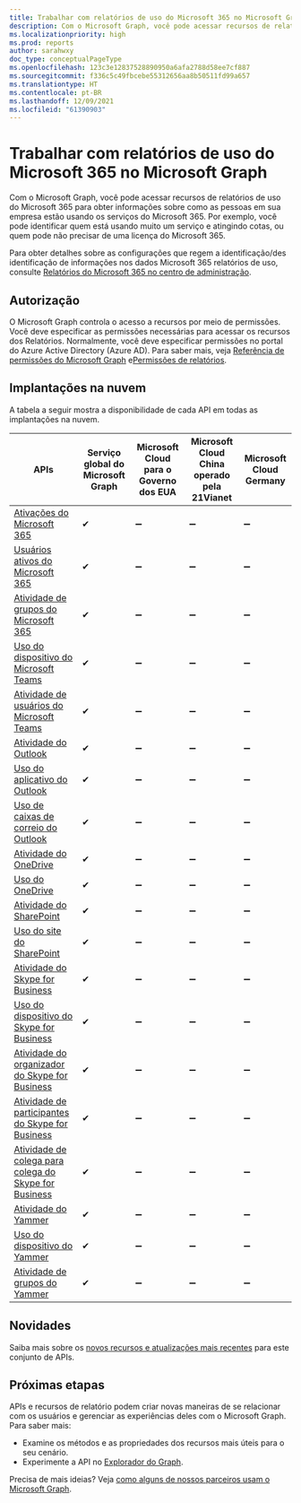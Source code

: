 ```yaml
---
title: Trabalhar com relatórios de uso do Microsoft 365 no Microsoft Graph
description: Com o Microsoft Graph, você pode acessar recursos de relatórios de uso do Microsoft 365 para obter informações sobre como as pessoas em sua empresa estão usando os serviços Microsoft 365. Por exemplo, você pode identificar quem está usando muito um serviço e atingindo cotas, ou quem pode não precisar de uma licença do Microsoft 365.
ms.localizationpriority: high
ms.prod: reports
author: sarahwxy
doc_type: conceptualPageType
ms.openlocfilehash: 123c3e12837528890950a6afa2788d58ee7cf887
ms.sourcegitcommit: f336c5c49fbcebe55312656aa8b50511fd99a657
ms.translationtype: HT
ms.contentlocale: pt-BR
ms.lasthandoff: 12/09/2021
ms.locfileid: "61390903"
---
```

# <a name="working-with-microsoft-365-usage-reports-in-microsoft-graph"></a>Trabalhar com relatórios de uso do Microsoft 365 no Microsoft Graph

Com o Microsoft Graph, você pode acessar recursos de relatórios de uso do Microsoft 365 para obter informações sobre como as pessoas em sua empresa estão usando os serviços do Microsoft 365. Por exemplo, você pode identificar quem está usando muito um serviço e atingindo cotas, ou quem pode não precisar de uma licença do Microsoft 365. 

Para obter detalhes sobre as configurações que regem a identificação/des identificação de informações nos dados Microsoft 365 relatórios de uso, consulte [Relatórios do Microsoft 365 no centro de administração](/microsoft-365/admin/activity-reports/activity-reports).

## <a name="authorization"></a>Autorização

O Microsoft Graph controla o acesso a recursos por meio de permissões. Você deve especificar as permissões necessárias para acessar os recursos dos Relatórios. Normalmente, você deve especificar permissões no portal do Azure Active Directory (Azure AD). Para saber mais, veja [Referência de permissões do Microsoft Graph](/graph/permissions-reference) e[Permissões de relatórios](/graph/permissions-reference#reports-permissions).

## <a name="cloud-deployments"></a>Implantações na nuvem

A tabela a seguir mostra a disponibilidade de cada API em todas as implantações na nuvem.

| APIs                                                         | Serviço global do Microsoft Graph | **Microsoft Cloud para o Governo dos EUA** | **Microsoft Cloud China operado pela 21Vianet** | **Microsoft Cloud Germany** |
| ------------------------------------------------------------ | ------------------------------ | ------------------------------------- | ---------------------------------------------- | --------------------------- |
| [Ativações do Microsoft 365](/graph/api/resources/office-365-activations-reports?view=graph-rest-1.0&preserve-view=true) | ✔                              | ➖                                     | ➖                                              | ➖                           |
| [Usuários ativos do Microsoft 365](/graph/api/resources/office-365-active-users-reports?view=graph-rest-1.0&preserve-view=true) | ✔                              | ➖                                     | ➖                                              | ➖                           |
| [Atividade de grupos do Microsoft 365](/graph/api/resources/office-365-groups-activity-reports?view=graph-rest-1.0&preserve-view=true) | ✔                              | ➖                                     | ➖                                              | ➖                           |
| [Uso do dispositivo do Microsoft Teams](/graph/api/resources/microsoft-teams-device-usage-reports?view=graph-rest-1.0&preserve-view=true) | ✔                              | ➖                                     | ➖                                              | ➖                           |
| [Atividade de usuários do Microsoft Teams](/graph/api/resources/microsoft-teams-user-activity-reports?view=graph-rest-1.0&preserve-view=true) | ✔                              | ➖                                     | ➖                                              | ➖                           |
| [Atividade do Outlook](/graph/api/resources/email-activity-reports?view=graph-rest-1.0&preserve-view=true) | ✔                              | ➖                                     | ➖                                              | ➖                           |
| [Uso do aplicativo do Outlook](/graph/api/resources/email-app-usage-reports?view=graph-rest-1.0&preserve-view=true) | ✔                              | ➖                                     | ➖                                              | ➖                           |
| [Uso de caixas de correio do Outlook](/graph/api/resources/mailbox-usage-reports?view=graph-rest-1.0&preserve-view=true) | ✔                              | ➖                                     | ➖                                              | ➖                           |
| [Atividade do OneDrive](/graph/api/resources/onedrive-activity-reports?view=graph-rest-1.0&preserve-view=true) | ✔                              | ➖                                     | ➖                                              | ➖                           |
| [Uso do OneDrive](/graph/api/resources/onedrive-usage-reports?view=graph-rest-1.0&preserve-view=true) | ✔                              | ➖                                     | ➖                                              | ➖                           |
| [Atividade do SharePoint](/graph/api/resources/sharepoint-activity-reports?view=graph-rest-1.0&preserve-view=true) | ✔                              | ➖                                     | ➖                                              | ➖                           |
| [Uso do site do SharePoint](/graph/api/resources/sharepoint-site-usage-reports?view=graph-rest-1.0&preserve-view=true) | ✔                              | ➖                                     | ➖                                              | ➖                           |
| [Atividade do Skype for Business](/graph/api/resources/skype-for-business-activity-reports?view=graph-rest-1.0&preserve-view=true) | ✔                              | ➖                                     | ➖                                              | ➖                           |
| [Uso do dispositivo do Skype for Business](/graph/api/resources/skype-for-business-device-usage-reports?view=graph-rest-1.0&preserve-view=true) | ✔                              | ➖                                     | ➖                                              | ➖                           |
| [Atividade do organizador do Skype for Business](/graph/api/resources/skype-for-business-organizer-activity-reports?view=graph-rest-1.0&preserve-view=true) | ✔                              | ➖                                     | ➖                                              | ➖                           |
| [Atividade de participantes do Skype for Business](/graph/api/resources/skype-for-business-participant-activity-reports?view=graph-rest-1.0&preserve-view=true) | ✔                              | ➖                                     | ➖                                              | ➖                           |
| [Atividade de colega para colega do Skype for Business](/graph/api/resources/skype-for-business-peer-to-peer-activity?view=graph-rest-1.0&preserve-view=true) | ✔                              | ➖                                     | ➖                                              | ➖                           |
| [Atividade do Yammer](/graph/api/resources/yammer-activity-reports?view=graph-rest-1.0&preserve-view=true) | ✔                              | ➖                                     | ➖                                              | ➖                           |
| [Uso do dispositivo do Yammer](/graph/api/resources/yammer-device-usage-reports?view=graph-rest-1.0&preserve-view=true) | ✔                              | ➖                                     | ➖                                              | ➖                           |
| [Atividade de grupos do Yammer](/graph/api/resources/yammer-groups-activity-reports?view=graph-rest-1.0&preserve-view=true) | ✔                              | ➖                                     | ➖                                              | ➖                           |

## <a name="whats-new"></a>Novidades
Saiba mais sobre os [novos recursos e atualizações mais recentes](/graph/whats-new-overview) para este conjunto de APIs.

## <a name="next-steps"></a>Próximas etapas

APIs e recursos de relatório podem criar novas maneiras de se relacionar com os usuários e gerenciar as experiências deles com o Microsoft Graph. Para saber mais:

- Examine os métodos e as propriedades dos recursos mais úteis para o seu cenário.
- Experimente a API no [Explorador do Graph](https://developer.microsoft.com/graph/graph-explorer).

Precisa de mais ideias? Veja [como alguns de nossos parceiros usam o Microsoft Graph](https://developer.microsoft.com/graph/partners).

